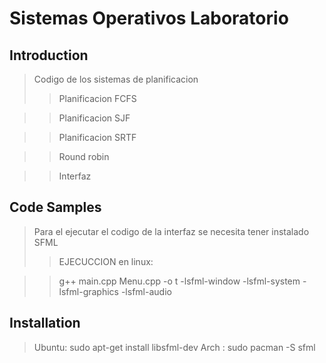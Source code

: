 # Sistemas Operativos Laboratorio

## Introduction

>Codigo de los sistemas de planificacion
>>Planificacion FCFS

>>Planificacion SJF

>>Planificacion SRTF

>>Round robin

>>Interfaz

## Code Samples

> Para el ejecutar el codigo de la interfaz se necesita tener instalado SFML
>>EJECUCCION en linux:

>>g++ main.cpp Menu.cpp -o t -lsfml-window -lsfml-system -lsfml-graphics -lsfml-audio


## Installation


>Ubuntu: sudo apt-get install libsfml-dev
>Arch : sudo pacman -S sfml
